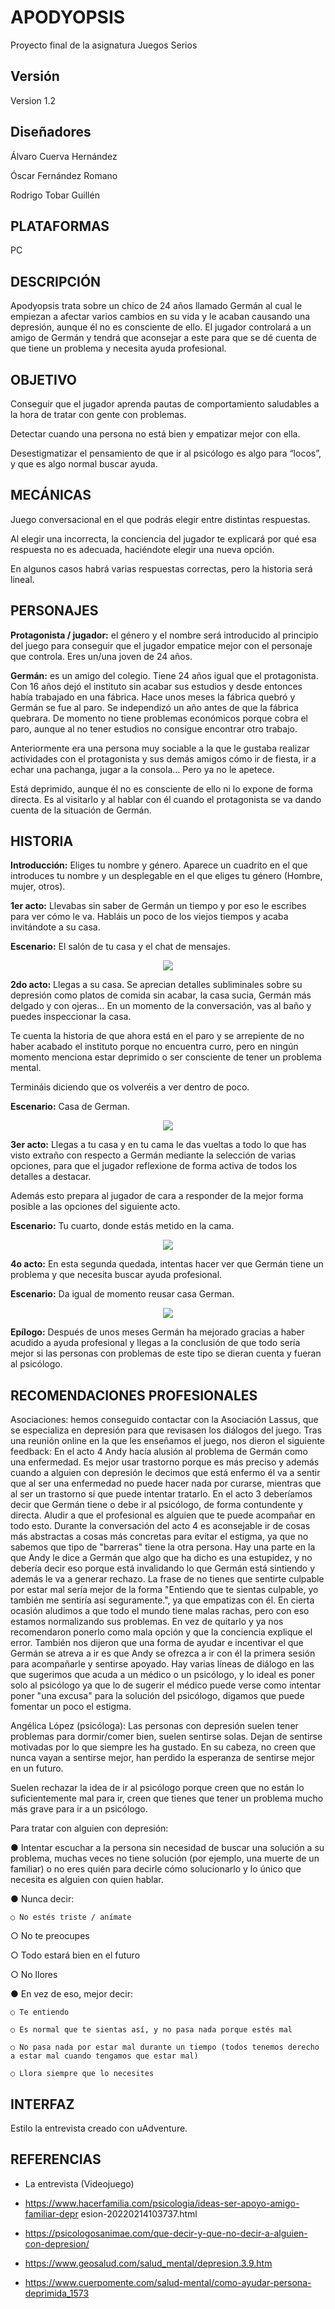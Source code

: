 # APODYOPSIS
Proyecto final de la asignatura Juegos Serios

## Versión
Version 1.2

## Diseñadores 
Álvaro Cuerva Hernández

Óscar Fernández Romano

Rodrigo Tobar Guillén

## PLATAFORMAS
PC

## DESCRIPCIÓN
Apodyopsis trata sobre un chico de 24 años llamado Germán al cual le empiezan a afectar varios cambios en su vida y le acaban causando una depresión, aunque él no es consciente de ello. El jugador controlará a un amigo de Germán y tendrá que aconsejar a este para que se dé cuenta de que tiene un problema y necesita ayuda profesional.

## OBJETIVO
Conseguir que el jugador aprenda pautas de comportamiento saludables a la hora
de tratar con gente con problemas.

Detectar cuando una persona no está bien y empatizar mejor con ella.

Desestigmatizar el pensamiento de que ir al psicólogo es algo para “locos”, y que es
algo normal buscar ayuda.

## MECÁNICAS
Juego conversacional en el que podrás elegir entre distintas respuestas.

Al elegir una incorrecta, la conciencia del jugador te explicará por qué esa respuesta
no es adecuada, haciéndote elegir una nueva opción.

En algunos casos habrá varias respuestas correctas, pero la historia será lineal.

## PERSONAJES
**Protagonista / jugador:** el género y el nombre será introducido al principio del
juego para conseguir que el jugador empatice mejor con el personaje que controla.
Eres un/una joven de 24 años.

**Germán:** es un amigo del colegio. Tiene 24 años igual que el protagonista.
Con 16 años dejó el instituto sin acabar sus estudios y desde entonces había
trabajado en una fábrica. Hace unos meses la fábrica quebró y Germán se fue al
paro. Se independizó un año antes de que la fábrica quebrara. De momento no tiene
problemas económicos porque cobra el paro, aunque al no tener estudios no
consigue encontrar otro trabajo.

Anteriormente era una persona muy sociable a la que le gustaba realizar actividades
con el protagonista y sus demás amigos cómo ir de fiesta, ir a echar una pachanga,
jugar a la consola… Pero ya no le apetece.

Está deprimido, aunque él no es consciente de ello ni lo expone de forma directa.
Es al visitarlo y al hablar con él cuando el protagonista se va dando cuenta de la situación de Germán.

## HISTORIA
**Introducción:** Eliges tu nombre y género.
Aparece un cuadrito en el que introduces tu nombre y un desplegable en el que eliges tu género (Hombre, mujer, otros).

**1er acto:** Llevabas sin saber de Germán un tiempo y por eso le escribes para ver cómo le va. Habláis un poco de los viejos tiempos y acaba invitándote a su casa.

**Escenario:** El salón de tu casa y el chat de mensajes.

<p align="center" width="400">
  <img src="https://github.com/OskarFreestyle/JS_Grupo1/blob/main/Assets/Apodyopsis/GDD%20images/DialogoActo1.png">
</p>

**2do acto:** Llegas a su casa. Se aprecian detalles subliminales sobre su depresión como platos de comida sin acabar, la casa sucia, Germán más delgado y con ojeras…
En un momento de la conversación, vas al baño y puedes inspeccionar la casa.

Te cuenta la historia de que ahora está en el paro y se arrepiente de no haber acabado el instituto porque no encuentra curro, pero en ningún momento menciona estar deprimido o ser consciente de tener un problema mental.

Termináis diciendo que os volveréis a ver dentro de poco.

**Escenario:** Casa de German.

<p align="center" width="400">
  <img src="https://github.com/OskarFreestyle/JS_Grupo1/blob/main/Assets/Apodyopsis/GDD%20images/DialogoActo2.png">
</p>

**3er acto:** Llegas a tu casa y en tu cama le das vueltas a todo lo que has visto extraño con respecto a Germán mediante la selección de varias opciones, para que el jugador reflexione de forma activa de todos los detalles a destacar.

Además esto prepara al jugador de cara a responder de la mejor forma posible a las opciones del siguiente acto.

**Escenario:** Tu cuarto, donde estás metido en la cama.

<p align="center" width="400">
  <img src="https://github.com/OskarFreestyle/JS_Grupo1/blob/main/Assets/Apodyopsis/GDD%20images/DialogoActo3.png">
</p>

**4o acto:** En esta segunda quedada, intentas hacer ver que Germán tiene un problema y que necesita buscar ayuda profesional.

**Escenario:** Da igual de momento reusar casa German.

<p align="center" width="400">
  <img src="https://github.com/OskarFreestyle/JS_Grupo1/blob/main/Assets/Apodyopsis/GDD%20images/DialogoActo4.png">
</p>

**Epílogo:** Después de unos meses Germán ha mejorado gracias a haber acudido a ayuda profesional y llegas a la conclusión de que todo sería mejor si las personas con problemas de este tipo se dieran cuenta y fueran al psicólogo.

## RECOMENDACIONES PROFESIONALES

Asociaciones: hemos conseguido contactar con la Asociación Lassus, que se especializa en depresión para que revisasen los diálogos del juego. Tras una reunión online en la que les enseñamos el juego, nos dieron el siguiente feedback:
En el acto 4 Andy hacía alusión al problema de Germán como una enfermedad. Es mejor usar trastorno porque es más preciso y además cuando a alguien con depresión le decimos que está enfermo él va a sentir que al ser una enfermedad no puede hacer nada por curarse, mientras que al ser un trastorno sí que puede intentar tratarlo.
En el acto 3 deberíamos decir que Germán tiene o debe ir al psicólogo, de forma contundente y directa.
Aludir a que el profesional es alguien que te puede acompañar en todo esto.
Durante la conversación del acto 4 es aconsejable ir de cosas más abstractas a cosas más concretas para evitar el estigma, ya que no sabemos que tipo de "barreras" tiene la otra persona.
Hay una parte en la que Andy le dice a Germán que algo que ha dicho es una estupidez, y no debería decir eso porque está invalidando lo que Germán está sintiendo y además le va a generar rechazo.
La frase de no tienes que sentirte culpable por estar mal sería mejor de la forma "Entiendo que te sientas culpable, yo también me sentiría así seguramente.", ya que empatizas con él.
En cierta ocasión aludimos a que todo el mundo tiene malas rachas, pero con eso estamos normalizando sus problemas. En vez de quitarlo y ya nos recomendaron ponerlo como mala opción y que la conciencia explique el error.
También nos dijeron que una forma de ayudar e incentivar el que Germán se atreva a ir es que Andy se ofrezca a ir con él la primera sesión para acompañarle y sentirse apoyado.
Hay varias líneas de diálogo en las que sugerimos que acuda a un médico o un psicólogo, y lo ideal es poner solo al psicólogo ya que lo de sugerir el médico puede verse como intentar poner "una excusa" para la solución del psicólogo, digamos que puede fomentar un poco el estigma.

Angélica López (psicóloga):
Las personas con depresión suelen tener problemas para dormir/comer bien, suelen
sentirse solas. Dejan de sentirse motivadas por lo que siempre les ha gustado. En
su cabeza, no creen que nunca vayan a sentirse mejor, han perdido la esperanza de
sentirse mejor en un futuro.

Suelen rechazar la idea de ir al psicólogo porque creen que no están lo suficientemente mal para ir, creen que tienes que tener un problema mucho más
grave para ir a un psicólogo.

Para tratar con alguien con depresión:

  ● Intentar escuchar a la persona sin necesidad de buscar una solución a su problema, muchas veces no tiene solución (por ejemplo, una muerte de un familiar) o no eres quién para decirle cómo solucionarlo y lo único que necesita es alguien con quien hablar.

  ● Nunca decir:

    ○ No estés triste / anímate

○ No te preocupes

○ Todo estará bien en el futuro

○ No llores

  ● En vez de eso, mejor decir:

    ○ Te entiendo

    ○ Es normal que te sientas así, y no pasa nada porque estés mal

    ○ No pasa nada por estar mal durante un tiempo (todos tenemos derecho a estar mal cuando tengamos que estar mal)

    ○ Llora siempre que lo necesites

## INTERFAZ
Estilo la entrevista creado con uAdventure.

## REFERENCIAS
- La entrevista (Videojuego)

- https://www.hacerfamilia.com/psicologia/ideas-ser-apoyo-amigo-familiar-depr
esion-20220214103737.html

- https://psicologosanimae.com/que-decir-y-que-no-decir-a-alguien-con-depresion/

- https://www.geosalud.com/salud_mental/depresion.3.9.htm

- https://www.cuerpomente.com/salud-mental/como-ayudar-persona-deprimida_1573


